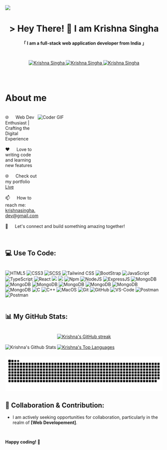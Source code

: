 <!-- Profile views -->

<a href="https://visitcount.itsvg.in">
  <img src="https://komarev.com/ghpvc/?username=krishna-singha&color=blueviolet" />
</a>

<br>

<!-- Intro  -->
<h1 align="center">
    &gt; Hey There! 👋  I am <b>Krishna Singha</b>
    <br>
</h1>

<p align="center"> 
  <b>「 I am a full-stack web application developer from <b>India</b> 」</b>
</p>
<br>

<p align="center">
 <a href="https://linkedin.com/in/krishnasingha/" target="_blank">
  <img src="https://img.shields.io/badge/LinkedIn-0077B5?style=for-the-badge&logo=linkedin&logoColor=white" alt="Krishna Singha"/>
 </a>
 <a href="https://www.instagram.com/krishna___singha" target="_blank">
  <img src="https://img.shields.io/badge/Instagram-fe4164?style=for-the-badge&logo=instagram&logoColor=white" alt="Krishna Singha"/>
 </a> 
 <a href="https://facebook.com/krishnasingha426" target="_blank">
  <img src="https://img.shields.io/badge/Facebook-20BEFF?&style=for-the-badge&logo=facebook&logoColor=white" alt="Krishna Singha"/>
  </a> 
</p>
<br><br>

<!-- About Section -->

# About me

<br>
<div>
    <img align="right" src="https://raw.githubusercontent.com/raghavk16/raghavk16/master/giphy.webp" alt="Coder GIF" width="400px" height="300px">
    🌐 &emsp; Web Dev Enthusiast | Crafting the Digital Experience <br><br>
    ❤️ &emsp; Love to writing code and learning new features <br><br>
    🌐 &emsp; Check out my portfolio <a href="https://krishnasingha.wiki">Live</a> <br><br>
    📫 &emsp; How to reach me: <a href="mailto:krishnasingha.dev@gmail.com">krishnasingha.dev@gmail.com</a> <br><br>
    🚀 &emsp; Let's connect and build something amazing together! <br><br>
</div>

<br>

## 💻 Use To Code:

<br>

<div>
  <!-- HTML -->
  <img src="https://user-images.githubusercontent.com/25181517/192158954-f88b5814-d510-4564-b285-dff7d6400dad.png" alt="HTML5" width="60px"/>

  <!-- CSS -->
  <img src="https://user-images.githubusercontent.com/25181517/183898674-75a4a1b1-f960-4ea9-abcb-637170a00a75.png" alt="CSS3" width="60px"/>

  <!-- SCSS -->
  <img src="https://user-images.githubusercontent.com/25181517/192158956-48192682-23d5-4bfc-9dfb-6511ade346bc.png" alt="SCSS" width="50px"/>

  <!-- Tailwind CSS -->
  <img src="https://user-images.githubusercontent.com/25181517/202896760-337261ed-ee92-4979-84c4-d4b829c7355d.png" alt="Tailwind CSS" width="60px"/>

  <!-- Bootstrap -->
  <img src="https://user-images.githubusercontent.com/25181517/183898054-b3d693d4-dafb-4808-a509-bab54cf5de34.png" alt="BootStrap" width="60px"/>

  <!-- JavaScript -->
  <img src="https://user-images.githubusercontent.com/25181517/117447155-6a868a00-af3d-11eb-9cfe-245df15c9f3f.png" alt="JavaScript" width="52px"/>

  <!-- TypeScript -->
  <img src="https://user-images.githubusercontent.com/25181517/183890598-19a0ac2d-e88a-4005-a8df-1ee36782fde1.png" alt="TypeScript" width="55px"/>
  
  <!-- React -->
  <img src="https://user-images.githubusercontent.com/25181517/183897015-94a058a6-b86e-4e42-a37f-bf92061753e5.png" alt="React" width="60px"/>

  <!-- Next.js -->
  <img src="https://github.com/marwin1991/profile-technology-icons/assets/136815194/5f8c622c-c217-4649-b0a9-7e0ee24bd704" width="60px" />
  
  <!-- Redux -->
  <img src="https://user-images.githubusercontent.com/25181517/187896150-cc1dcb12-d490-445c-8e4d-1275cd2388d6.png" width="60px" />

  <!-- Npm -->
  <img src="https://user-images.githubusercontent.com/25181517/121401671-49102800-c959-11eb-9f6f-74d49a5e1774.png" alt="Npm" width="60px"/>
  
  <!-- NodeJS -->
  <img src="https://user-images.githubusercontent.com/25181517/183568594-85e280a7-0d7e-4d1a-9028-c8c2209e073c.png" alt="NodeJS" width="60px"/>

  <!-- ExpressJS -->
  <img src="https://user-images.githubusercontent.com/25181517/183859966-a3462d8d-1bc7-4880-b353-e2cbed900ed6.png" alt="ExpressJS" width="60px"/>

  <!-- MongoDB -->
  <img src="https://user-images.githubusercontent.com/25181517/182884177-d48a8579-2cd0-447a-b9a6-ffc7cb02560e.png" alt="MongoDB" width="60px"/>
  
  <!-- Vite -->
  <img src="https://github-production-user-asset-6210df.s3.amazonaws.com/62091613/261395532-b40892ef-efb8-4b0e-a6b5-d1cfc2f3fc35.png" alt="MongoDB" width="60px"/>
  
  <!-- Firebase -->
  <img src="https://user-images.githubusercontent.com/25181517/189716855-2c69ca7a-5149-4647-936d-780610911353.png" alt="MongoDB" width="60px"/>
  
  <!-- Auth0 -->
  <img src="https://cdn.brighttalk.com/ams/california/images/channel/19357/image_840418.png" alt="MongoDB" width="60px"/>
  
  <!-- Rest api -->
  <img src="https://user-images.githubusercontent.com/25181517/192107858-fe19f043-c502-4009-8c47-476fc89718ad.png" alt="MongoDB" width="60px"/>
  
  <!-- Figma -->
  <img src="https://user-images.githubusercontent.com/25181517/189715289-df3ee512-6eca-463f-a0f4-c10d94a06b2f.png" alt="MongoDB" width="60px"/>
  
  <!-- Canva -->
  <img src="https://github-production-user-asset-6210df.s3.amazonaws.com/136815194/253220886-02494c7c-de6a-43a6-9293-6369696842ed.png" alt="MongoDB" width="60px"/>

  <!-- C -->
  <img src="https://user-images.githubusercontent.com/25181517/192106070-46255bcf-65e6-4c6b-a296-bf8d0d8fb2a7.png" alt="C" width="60px"/>

  <!-- C++ -->
  <img src="https://user-images.githubusercontent.com/25181517/192106073-90fffafe-3562-4ff9-a37e-c77a2da0ff58.png" alt="C++" width="60px"/>

  <!-- MacOS -->
  <img src="https://user-images.githubusercontent.com/25181517/186884152-ae609cca-8cf1-4175-8d60-1ce1fa078ca2.png" alt="MacOS" width="60px"/>

  <!-- Git -->
  <img src="https://user-images.githubusercontent.com/25181517/192108372-f71d70ac-7ae6-4c0d-8395-51d8870c2ef0.png" alt="Git" width="60px"/>

  <!-- GitHub -->
  <img src="https://user-images.githubusercontent.com/25181517/192108374-8da61ba1-99ec-41d7-80b8-fb2f7c0a4948.png" alt="GitHub" width="60px"/>
  
  <!-- VS-Code -->
  <img src="https://user-images.githubusercontent.com/25181517/192108891-d86b6220-e232-423a-bf5f-90903e6887c3.png" alt="VS-Code" width="52px"/>
  
  <!-- Postman -->
  <img src="https://user-images.githubusercontent.com/25181517/192109061-e138ca71-337c-4019-8d42-4792fdaa7128.png" alt="Postman" width="52px"/>
  
  <!-- Arduino -->
  <img src="https://github.com/marwin1991/profile-technology-icons/assets/136815194/a57a85ba-e2dd-4036-85b6-7e1532391627" alt="Postman" width="52px"/>
</div>

<br>

## 📊 My GitHub Stats:

<br>

<div align="center">
  <a href="https://github.com/krishna-singha">
    <img src="https://github-readme-streak-stats.herokuapp.com/?user=krishna-singha&theme=radical&hide_border=false" alt="Krishna's GitHub streak"/>
  </a>
</div>

<br>

<div align="center>
  <a href="https://github.com/krishna-singha">
    <img alt="Krishna's Github Stats" src="https://github-readme-stats.vercel.app/api?username=krishna-singha&theme=radical&hide_border=false&include_all_commits=false&count_private=false" height="192px" width="49.5%"/>
  </a>
  <a href="https://github.com/krishna-singha">
    <img alt="Krishna's Top Languages" src="https://github-readme-stats.vercel.app/api/top-langs/?username=krishna-singha&theme=radical&hide_border=false&include_all_commits=false&count_private=false&layout=compact" height="192px" width="49.5%"/>
  </a>
</div>

###

<div align="center">
  <img src="https://raw.githubusercontent.com/krishna-singha/krishna-singha/output/snake.svg" alt="Snake animation" />
</div>

## 🤝 Collaboration & Contribution:

- <p>I am actively seeking opportunities for collaboration, particularly in the realm of <b>[Web Developement]</b>.</p>

<br>

**Happy coding! 🚀**

<br>
